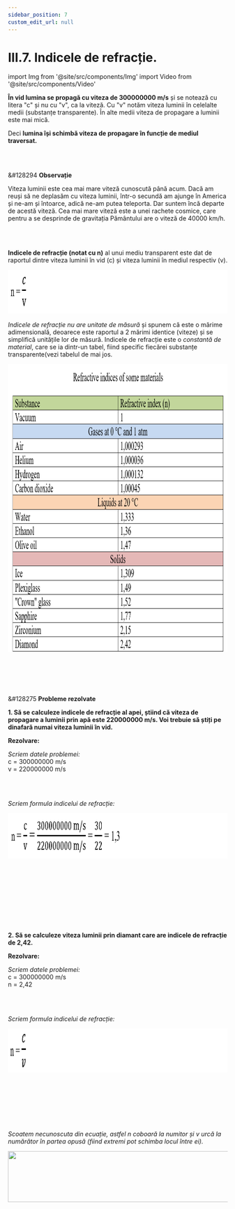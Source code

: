 ```yaml
---
sidebar_position: 7
custom_edit_url: null
---
```


# III.7. Indicele de refracție.



import Img from '@site/src/components/Img'
import Video from '@site/src/components/Video'




<div class="alert alert--primary" role="alert">

**În vid lumina se propagă cu viteza de 300000000 m/s** și se notează cu litera "c" și nu cu "v", ca la viteză. Cu "v" notăm viteza luminii în celelalte medii (substanțe transparente). În alte medii viteza de propagare a luminii este mai mică.

Deci **lumina își schimbă viteza de propagare în funcție de mediul traversat.**



</div>

<br></br>


<div class="alert alert--secondary" role="alert">

&#128294 **Observație**



Viteza luminii este cea mai mare viteză cunoscută până acum. Dacă am reuși să ne deplasăm cu viteza luminii, într-o secundă am ajunge în America și ne-am și întoarce, adică ne-am putea teleporta. Dar suntem încă departe de acestă viteză. Cea mai mare viteză este a unei rachete cosmice, care pentru a se desprinde de gravitația Pământului are o viteză de 40000 km/h.



</div>


<br></br>


<div class="alert alert--primary" role="alert">

**Indicele de refracție (notat cu n)** al unui mediu transparent este dat de raportul dintre viteza luminii în vid (c) și viteza luminii în mediul respectiv (v).



<Img className="img-responsive4" src="fizica/clasa8/capitolul3/III-7-refraction-of-light-refractive-index-picture1-refractive-index-formula-vers2.png" width="1000" height="100" lazy={false} />


_Indicele de refracție nu are unitate de măsură_ și spunem că este o mărime adimensională, deoarece este raportul a 2 mărimi identice (viteze) și se simplifică unitățile lor de măsură. Indicele de refracție este o _constantă de material_, care se ia dintr-un tabel, fiind specific fiecărei substanțe transparente(vezi tabelul de mai jos.



<Img className="img-responsive4" src="fizica/clasa8/capitolul3/III-7-refraction-of-light-refractive-index-picture2-table-of-refractive-indices.png" width="1000" height="660" lazy={false} />




</div>





<br></br>
<br></br>


<div class="alert alert--warning" role="alert">

&#128275 **Probleme rezolvate**

**1. Să se calculeze indicele de refracție al apei, știind că viteza de propagare a luminii prin apă este 220000000 m/s. Voi trebuie să știți pe dinafară numai viteza luminii în vid.**

**Rezolvare:**



_Scriem datele problemei:_   
c = 300000000 m/s    
v = 220000000 m/s


<br></br>

_Scriem formula indicelui de refracție:_


<Img className="img-responsive4" src="fizica/clasa8/capitolul3/III-7-refraction-of-light-refractive-index-picture3-solved-problem-calculation-of-refractive-index-of-water-vers2.png" width="1000" height="104" />

<br></br>
<br></br>
<br></br>
<br></br>




**2. Să se calculeze viteza luminii prin diamant care are indicele de refracție de 2,42.**


**Rezolvare:**


_Scriem datele problemei:_   
c = 300000000 m/s    
n = 2,42

<br></br>

_Scriem formula indicelui de refracție:_


<Img className="img-responsive4" src="fizica/clasa8/capitolul3/III-7-refraction-of-light-refractive-index-picture1-refractive-index-formula.png" width="1000" height="100" />


<br></br>
<br></br>
<br></br>





_Scoatem necunoscuta din ecuație, astfel n coboară la numitor și v urcă la numărător în partea opusă (fiind extremi pot schimba locul între ei)._



<Img className="img-responsive4" src="fizica/clasa8/capitolul3/III-7-refraction-of-light-refractive-index-picture-4-solved-problem-calculation-of-speed-of-light-through-diamond-vers2.png" width="1000" height="117" />







</div>


